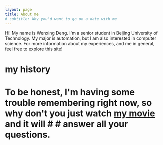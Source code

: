 ```yaml
---
layout: page
title: About me
# subtitle: Why you'd want to go on a date with me
---
```


Hi! My name is Wenxing Deng. I'm a senior student in Beijing University of Technology. My major is automation, but I am also interested in computer science. For more information about my experiences, and me in general, feel free to explore this site! 

# my history

# To be honest, I'm having some trouble remembering right now, so why don't you just watch [my movie](https://en.wikipedia.org/wiki/The_Princess_Bride_%28film%29) and it will # # answer **all** your questions.

